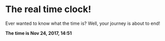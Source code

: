 # The real time clock!

Ever wanted to know what the time is? Well, your journey is about to end!

**The time is Nov 24, 2017, 14:51**